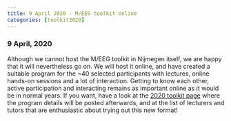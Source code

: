 ```yaml
---
title: 9 April 2020 - M/EEG toolkit online
categories: [toolkit2020]
---
```


### 9 April, 2020

Although we cannot host the M/EEG toolkit in Nijmegen itself, we are happy that it will nevertheless go on. We will host it online, and have created a suitable program for the ~40 selected participants with lectures, online hands-on sessions and a lot of interaction. Getting to know each other, active participation and interacting remains as important online as it would be in normal years. If you want, have a look at the [2020 toolkit page](/workshop/toolkit2020) where the program details will be posted afterwards, and at the list of lecturers and tutors that are enthusiastic about trying out this new format!
